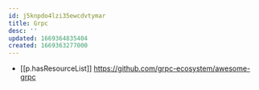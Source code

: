 ```yaml
---
id: j5knpdo4lzi35ewcdvtymar
title: Grpc
desc: ''
updated: 1669364835404
created: 1669363277000
---
```


- [[p.hasResourceList]] https://github.com/grpc-ecosystem/awesome-grpc
